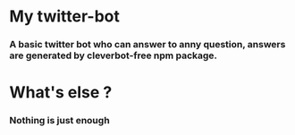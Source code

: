 # My twitter-bot
### A basic twitter bot who can answer to anny question, answers are generated by cleverbot-free npm package. 

# What's else ?
### Nothing is just enough 
